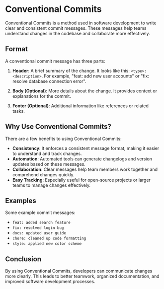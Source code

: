 # Conventional Commits

Conventional Commits is a method used in software development to write clear and consistent commit messages. These messages help teams understand changes in the codebase and collaborate more effectively.

## Format

A conventional commit message has three parts:

1. **Header**: A brief summary of the change. It looks like this: `<type>: <description>`. For example, "feat: add new user accounts" or "fix: resolve database connection error".

2. **Body (Optional)**: More details about the change. It provides context or explanations for the commit.

3. **Footer (Optional)**: Additional information like references or related tasks.

## Why Use Conventional Commits?

There are a few benefits to using Conventional Commits:

- **Consistency**: It enforces a consistent message format, making it easier to understand and track changes.
- **Automation**: Automated tools can generate changelogs and version updates based on these messages.
- **Collaboration**: Clear messages help team members work together and comprehend changes quickly.
- **Easy Tracking**: Especially useful for open-source projects or larger teams to manage changes effectively.

## Examples

Some example commit messages:

- `feat: added search feature`
- `fix: resolved login bug`
- `docs: updated user guide`
- `chore: cleaned up code formatting`
- `style: applied new color scheme`

## Conclusion

By using Conventional Commits, developers can communicate changes more clearly. This leads to better teamwork, organized documentation, and improved software development processes.
